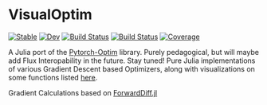 # VisualOptim

[![Stable](https://img.shields.io/badge/docs-stable-blue.svg)](https://Pramodh-G.github.io/VisualOptim.jl/stable)
[![Dev](https://img.shields.io/badge/docs-dev-blue.svg)](https://Pramodh-G.github.io/VisualOptim.jl/dev)
[![Build Status](https://travis-ci.com/Pramodh-G/VisualOptim.jl.svg?branch=master)](https://travis-ci.com/Pramodh-G/VisualOptim.jl)
[![Build Status](https://ci.appveyor.com/api/projects/status/github/Pramodh-G/VisualOptim.jl?svg=true)](https://ci.appveyor.com/project/Pramodh-G/VisualOptim-jl)
[![Coverage](https://codecov.io/gh/Pramodh-G/VisualOptim.jl/branch/master/graph/badge.svg)](https://codecov.io/gh/Pramodh-G/VisualOptim.jl)

A Julia port of the [Pytorch-Optim](https://github.com/jettify/pytorch-optimizer) library. Purely pedagogical, but will maybe add Flux Interopability in the future. Stay tuned!
Pure Julia implementations of various Gradient Descent based Optimizers, along with visualizations on some functions listed [here](https://en.wikipedia.org/wiki/Test_functions_for_optimization).


Gradient Calculations based on [ForwardDiff.jl](https://github.com/JuliaDiff/ForwardDiff.jl)

